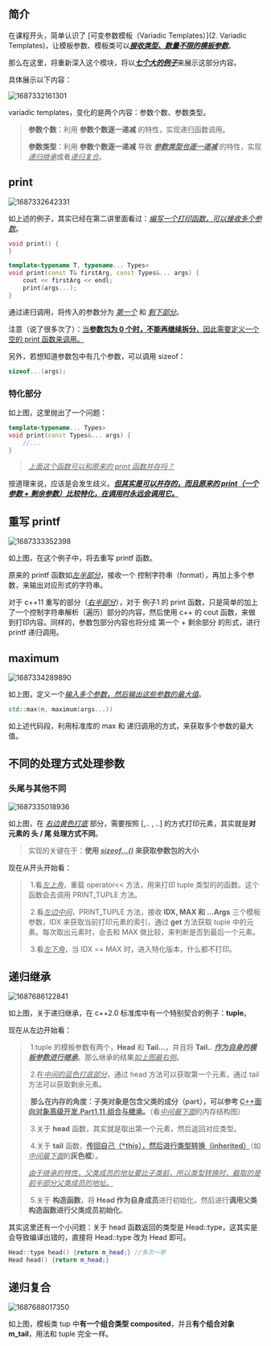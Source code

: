 ## 简介

在课程开头，简单认识了 [可变参数模板（Variadic Templates）](2. Variadic Templates)，让模板参数、模板类可以<u>***接收类型、数量不限的模板参数***</u>。

那么在这里，将重新深入这个模块，将以<u>***七个大的例子***</u>来展示这部分内容。

具体展示以下内容：

![1687332161301](image/1687332161301.png)

variadic templates，变化的是两个内容：参数个数、参数类型。

> **参数个数**：利用 **参数个数逐一递减** 的特性，实现递归函数调用。
>
> **参数类型**：利用 **参数个数逐一递减** 导致 <u>***参数类型也逐一递减***</u> 的特性，实现<u>*递归继承*</u>或者<u>*递归复合*</u>。

## print

![1687332642331](image/1687332642331.png)

如上述的例子，其实已经在第二讲里面看过：<u>*编写一个打印函数，可以接收多个参数*</u>。

```C++
void print() {   
}

template<typename T, typename... Types>
void print(const T& firstArg, const Types&... args) {
    cout << firstArg << endl;
    print(args...);
}
```

通过递归调用，将传入的参数分为 <u>*第一个*</u> 和 <u>*剩下部分*</u>。

注意（说了很多次了）：<u>当**参数包为 0 个时，不能再继续拆分**，因此需要定义一个空的 print 函数来调用。</u>

另外，若想知道参数包中有几个参数，可以调用 sizeof：

```C++
sizeof...(args);
```

### 特化部分

如上图，这里抛出了一个问题：

```C++
template<typename... Types>
void print(const Types&... args) {
    //...
}
```

> <u>*上面这个函数可以和原来的 print 函数并存吗？*</u>

按道理来说，应该是会发生歧义。<u>***但其实是可以并存的，而且原来的 print（一个参数 + 剩余参数）比较特化，在调用时永远会调用它。***</u>

## 重写 printf

![1687333352398](image/1687333352398.png)

如上图，在这个例子中，将去重写 printf 函数。

原来的 printf 函数如<u>*左半部分*</u>，接收一个 控制字符串（format），再加上多个参数，来输出对应形式的字符串。

对于 c++11 重写的部分（<u>*右半部分*</u>），对于 例子1 的 print 函数，只是简单的加上了一个控制字符串解析（遍历）部分的内容，然后使用 c++ 的 cout 函数，来做到打印内容。同样的，参数包部分内容也将分成 第一个 + 剩余部分 的形式，进行 printf 递归调用。

## maximum

![1687334289890](image/1687334289890.png)

如上图，定义一个<u>*输入多个参数，然后输出这些参数的最大值*</u>。

```C++
std::max(n, maximum(args...))
```

如上述代码段，利用标准库的 max 和 递归调用的方式，来获取多个参数的最大值。

## 不同的处理方式处理参数

### 头尾与其他不同

![1687335018936](image/1687335018936.png)

如上图，在 <u>*右边黄色打底*</u> 部分，需要按照 [,.. , ..] 的方式打印元素，其实就是**对元素的 头 / 尾 处理方式不同**。

> 实现的关键在于：**使用 <u>*sizeof...()*</u> 来获取参数包的大小**

现在从开头开始看：

> ​	1.看<u>*左上角*</u>，重载 operator<< 方法，用来打印 tuple 类型的的函数。这个函数会去调用 PRINT_TUPLE 方法。
>
> ​	2.看<u>*左边中间*</u>，PRINT_TUPLE 方法，接收 **IDX, MAX 和 ...Args** 三个模板参数，IDX 来获取当前打印元素的索引，通过 **get<IDX>** 方法获取 tuple 中的元素。每次取出元素时，会去和 MAX 做比较，来判断是否到最后一个元素。
>
> ​	3.看<u>*左下角*</u>，当 IDX == MAX 时，进入特化版本，什么都不打印。

## 递归继承

![1687686122841](image/1687686122841.png)

如上图，关于递归继承，在 c++2.0 标准库中有一个特别契合的例子：**tuple**。

现在从左边开始看：

> ​	1.tuple 的模板参数有两个，**Head** 和 **Tail...**，并且将 **Tail..** <u>***作为自身的模板参数进行继承***</u>。那么继承的结果<u>*如上图最右侧*</u>。
>
> ​	2.在<u>*中间的蓝色打底部分*</u>，通过 head 方法可以获取第一个元素，通过 tail 方法可以获取剩余元素。
>
> ​		**那么在内存的角度：子类对象是包含父类的成分（part），可以参考 <u>C++面向对象高级开发.Part1.11.组合与继承</u>。**（看<u>*中间最下面*</u>的内存结构图）
>
> ​	3.关于 **head** 函数，其实就是取出第一个元素，然后返回对应类型。
>
> ​	4.关于 **tail** 函数，<u>**传回自己（*this），然后进行类型转换（inherited）**</u>（如<u>*中间最下面*</u>的**灰色框**）。
>
> ​		*<u>由于继承的特性，父类成员的地址要比子类前，所以类型转换时，截取的是前半部分父类成员的地址。</u>*
>
> ​	5.关于 **构造函数**，将 **Head 作为自身成员**进行初始化，然后进行**调用父类构造函数进行父类成员初始化**。

其实这里还有一个小问题：关于 head 函数返回的类型是 Head::type，这其实是会导致编译出错的，直接将 Head::type 改为 Head 即可。

```C++
Head::type head() {return m_head;} //多次一举
Head head() {return m_head;}
```

## 递归复合

![1687688017350](image/1687688017350.png)

如上图，模板类 tup 中**有一个组合类型 composited**，并且**有个组合对象 m_tail**，用法和 tuple 完全一样。